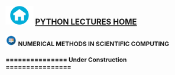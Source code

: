 ## <img src = "sample/home.png" width="75" height="50" /> [PYTHON LECTURES  HOME](https://datafiction.github.io/)



### <img src = "sample/lecture.png" width="30" height="30" /> NUMERICAL METHODS IN SCIENTIFIC COMPUTING

### =============== Under Construction ================
